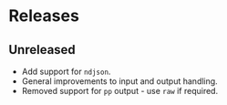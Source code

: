 # Releases

## Unreleased

  - Add support for `ndjson`.
  - General improvements to input and output handling.
  - Removed support for `pp` output - use `raw` if required.
